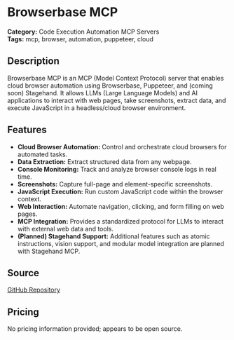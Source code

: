 # Browserbase MCP

**Category:** Code Execution Automation MCP Servers  
**Tags:** mcp, browser, automation, puppeteer, cloud

## Description
Browserbase MCP is an MCP (Model Context Protocol) server that enables cloud browser automation using Browserbase, Puppeteer, and (coming soon) Stagehand. It allows LLMs (Large Language Models) and AI applications to interact with web pages, take screenshots, extract data, and execute JavaScript in a headless/cloud browser environment.

## Features
- **Cloud Browser Automation:** Control and orchestrate cloud browsers for automated tasks.
- **Data Extraction:** Extract structured data from any webpage.
- **Console Monitoring:** Track and analyze browser console logs in real time.
- **Screenshots:** Capture full-page and element-specific screenshots.
- **JavaScript Execution:** Run custom JavaScript code within the browser context.
- **Web Interaction:** Automate navigation, clicking, and form filling on web pages.
- **MCP Integration:** Provides a standardized protocol for LLMs to interact with external web data and tools.
- **(Planned) Stagehand Support:** Additional features such as atomic instructions, vision support, and modular model integration are planned with Stagehand MCP.

## Source
[GitHub Repository](https://github.com/browserbase/mcp-server-browserbase)

## Pricing
No pricing information provided; appears to be open source.